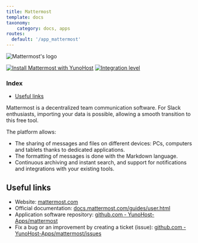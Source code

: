 ```yaml
---
title: Mattermost
template: docs
taxonomy:
    category: docs, apps
routes:
  default: '/app_mattermost'
---
```


![Mattermost's logo](image://mattermost_logo.svg?height=80)

[![Install Mattermost with YunoHost](https://install-app.yunohost.org/install-with-yunohost.png)](https://install-app.yunohost.org/?app=mattermost) [![Integration level](https://dash.yunohost.org/integration/mattermost.svg)](https://dash.yunohost.org/appci/app/mattermost)

### Index

- [Useful links](#useful-links)

Mattermost is a decentralized team communication software. For Slack enthusiasts, importing your data is possible, allowing a smooth transition to this free tool.

The platform allows:
* The sharing of messages and files on different devices: PCs, computers and tablets thanks to dedicated applications.
* The formatting of messages is done with the Markdown language.
* Continuous archiving and instant search, and support for notifications and integrations with your existing tools.

## Useful links

+ Website: [mattermost.com](https://mattermost.com)
+ Official documentation: [docs.mattermost.com/guides/user.html](https://docs.mattermost.com/guides/user.html)
+ Application software repository: [github.com - YunoHost-Apps/mattermost](https://github.com/YunoHost-Apps/mattermost_ynh)
+ Fix a bug or an improvement by creating a ticket (issue): [github.com - YunoHost-Apps/mattermost/issues](https://github.com/YunoHost-Apps/mattermost_ynh/issues)

